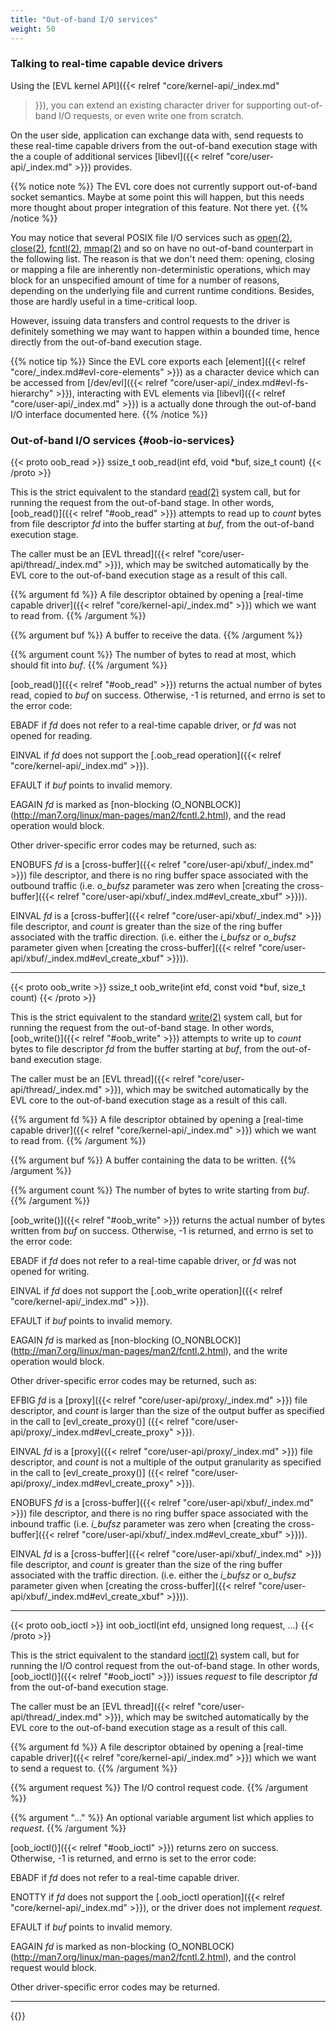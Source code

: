 ```yaml
---
title: "Out-of-band I/O services"
weight: 50
---
```


### Talking to real-time capable device drivers

Using the [EVL kernel API]({{< relref "core/kernel-api/_index.md"
>}}), you can extend an existing character driver for supporting
out-of-band I/O requests, or even write one from scratch.

On the user side, application can exchange data with, send requests to
these real-time capable drivers from the out-of-band execution stage
with the a couple of additional services [libevl]({{< relref
"core/user-api/_index.md" >}}) provides.

{{% notice note %}}
The EVL core does not currently support out-of-band socket
semantics. Maybe at some point this will happen, but this needs more
thought about proper integration of this feature. Not there yet.
{{% /notice %}}

You may notice that several POSIX file I/O services such as
[open(2)](http://man7.org/linux/man-pages/man2/open.2.html),
[close(2)](http://man7.org/linux/man-pages/man2/close.2.html),
[fcntl(2)](http://man7.org/linux/man-pages/man2/fcntl.2.html),
[mmap(2)](http://man7.org/linux/man-pages/man2/mmap.2.html) and so on
have no out-of-band counterpart in the following list. The reason is
that we don't need them: opening, closing or mapping a file are
inherently non-deterministic operations, which may block for an
unspecified amount of time for a number of reasons, depending on the
underlying file and current runtime conditions. Besides, those are
hardly useful in a time-critical loop.

However, issuing data transfers and control requests to the driver is
definitely something we may want to happen within a bounded time,
hence directly from the out-of-band execution stage.

{{% notice tip %}}
Since the EVL core exports each [element]({{< relref
"core/_index.md#evl-core-elements" >}}) as a character device which
can be accessed from [/dev/evl]({{< relref
"core/user-api/_index.md#evl-fs-hierarchy" >}}),
interacting with EVL elements via
[libevl]({{< relref "core/user-api/_index.md" >}}) is a actually done
through the out-of-band I/O interface documented here.
{{% /notice %}}

### Out-of-band I/O services {#oob-io-services}

{{< proto oob_read >}}
ssize_t oob_read(int efd, void *buf, size_t count)
{{< /proto >}}

This is the strict equivalent to the standard
[read(2)](http://man7.org/linux/man-pages/man2/read.2.html) system
call, but for running the request from the out-of-band stage. In other
words, [oob_read()]({{< relref "#oob_read" >}}) attempts to read up to _count_ bytes from file
descriptor _fd_ into the buffer starting at _buf_, from the
out-of-band execution stage.

The caller must be an [EVL thread]({{< relref
"core/user-api/thread/_index.md" >}}), which may be switched
automatically by the EVL core to the out-of-band execution stage as a
result of this call.

{{% argument fd %}}
A file descriptor obtained by opening a [real-time
capable driver]({{< relref "core/kernel-api/_index.md" >}}) which we
want to read from.
{{% /argument %}}

{{% argument buf %}}
A buffer to receive the data.
{{% /argument %}}

{{% argument count %}}
The number of bytes to read at most, which should fit into _buf_.
{{% /argument %}}

[oob_read()]({{< relref "#oob_read" >}}) returns the actual number of
bytes read, copied to _buf_ on success. Otherwise, -1 is returned, and
errno is set to the error code:

EBADF	if _fd_ does not refer to a real-time capable driver, or _fd_
	was not opened for reading.

EINVAL  if _fd_ does not support the [.oob_read operation]({{< relref
	"core/kernel-api/_index.md" >}}).

EFAULT	if _buf_ points to invalid memory.

EAGAIN	_fd_ is marked as [non-blocking (O_NONBLOCK)]
	(http://man7.org/linux/man-pages/man2/fcntl.2.html), and the read
	operation would block.

Other driver-specific error codes may be returned, such as:

ENOBUFS _fd_ is a [cross-buffer]({{< relref
	"core/user-api/xbuf/_index.md" >}}) file descriptor, and there
	is no ring buffer space associated with the outbound traffic
	(i.e. _o\_bufsz_ parameter was zero when [creating the
	cross-buffer]({{< relref
	"core/user-api/xbuf/_index.md#evl_create_xbuf" >}})).

EINVAL  _fd_ is a [cross-buffer]({{< relref
	"core/user-api/xbuf/_index.md" >}}) file descriptor, and
	_count_ is greater than the size of the ring buffer associated
	with the traffic direction. (i.e. either the _i\_bufsz_ or
	_o\_bufsz_ parameter given when [creating the
	cross-buffer]({{< relref
	"core/user-api/xbuf/_index.md#evl_create_xbuf" >}})).

---

{{< proto oob_write >}}
ssize_t oob_write(int efd, const void *buf, size_t count)
{{< /proto >}}

This is the strict equivalent to the standard
[write(2)](http://man7.org/linux/man-pages/man2/write.2.html) system
call, but for running the request from the out-of-band stage. In other
words, [oob_write()]({{< relref "#oob_write" >}}) attempts to write up to _count_ bytes to file
descriptor _fd_ from the buffer starting at _buf_, from the
out-of-band execution stage.

The caller must be an [EVL thread]({{< relref
"core/user-api/thread/_index.md" >}}), which may be switched
automatically by the EVL core to the out-of-band execution stage as a
result of this call.

{{% argument fd %}}
A file descriptor obtained by opening a [real-time
capable driver]({{< relref "core/kernel-api/_index.md" >}}) which we
want to read from.
{{% /argument %}}

{{% argument buf %}}
A buffer containing the data to be written.
{{% /argument %}}

{{% argument count %}}
The number of bytes to write starting from _buf_.
{{% /argument %}}

[oob_write()]({{< relref "#oob_write" >}}) returns the actual number
of bytes written from _buf_ on success. Otherwise, -1 is returned, and
errno is set to the error code:

EBADF	if _fd_ does not refer to a real-time capable driver, or _fd_ was
	not opened for writing.

EINVAL  if _fd_ does not support the [.oob_write operation]({{< relref
	"core/kernel-api/_index.md" >}}).

EFAULT	if _buf_ points to invalid memory.

EAGAIN	_fd_ is marked as [non-blocking (O_NONBLOCK)]
	(http://man7.org/linux/man-pages/man2/fcntl.2.html), and the
	write operation would block.

Other driver-specific error codes may be returned, such as:

EFBIG	_fd_ is a [proxy]({{< relref "core/user-api/proxy/_index.md"
	>}}) file descriptor, and _count_ is larger than the size of the
	output buffer as specified in the call to [evl_create_proxy()]
	({{< relref "core/user-api/proxy/_index.md#evl_create_proxy" >}}).

EINVAL	_fd_ is a [proxy]({{< relref "core/user-api/proxy/_index.md"
	>}}) file descriptor, and _count_ is not a multiple of the
	output granularity as specified in the call to [evl_create_proxy()]
	({{< relref "core/user-api/proxy/_index.md#evl_create_proxy" >}}).

ENOBUFS _fd_ is a [cross-buffer]({{< relref
	"core/user-api/xbuf/_index.md" >}}) file descriptor, and there is no
	ring buffer space associated with the inbound traffic (i.e. _i\_bufsz_
	parameter was zero when [creating the cross-buffer]({{< relref
	"core/user-api/xbuf/_index.md#evl_create_xbuf" >}})).

EINVAL  _fd_ is a [cross-buffer]({{< relref
	"core/user-api/xbuf/_index.md" >}}) file descriptor, and
	_count_ is greater than the size of the ring buffer associated
	with the traffic direction. (i.e. either the _i\_bufsz_ or
	_o\_bufsz_ parameter given when [creating the
	cross-buffer]({{< relref
	"core/user-api/xbuf/_index.md#evl_create_xbuf" >}})).

---

{{< proto oob_ioctl >}}
int oob_ioctl(int efd, unsigned long request, ...)
{{< /proto >}}

This is the strict equivalent to the standard
[ioctl(2)](http://man7.org/linux/man-pages/man2/ioctl.2.html) system
call, but for running the I/O control request from the out-of-band
stage. In other words, [oob_ioctl()]({{< relref "#oob_ioctl" >}}) issues _request_ to file
descriptor _fd_ from the out-of-band execution stage.

The caller must be an [EVL thread]({{< relref
"core/user-api/thread/_index.md" >}}), which may be switched
automatically by the EVL core to the out-of-band execution stage as a
result of this call.

{{% argument fd %}}
A file descriptor obtained by opening a [real-time
capable driver]({{< relref "core/kernel-api/_index.md" >}}) which we
want to send a request to.
{{% /argument %}}

{{% argument request %}}
The I/O control request code.
{{% /argument %}}

{{% argument "..." %}}
An optional variable argument list which applies to _request_.
{{% /argument %}}

[oob_ioctl()]({{< relref "#oob_ioctl" >}}) returns zero on
success. Otherwise, -1 is returned, and errno is set to the error
code:

EBADF	if _fd_ does not refer to a real-time capable driver.

ENOTTY  if _fd_ does not support the [.oob_ioctl operation]({{< relref
	"core/kernel-api/_index.md" >}}), or the driver does not
	implement _request_.

EFAULT	if _buf_ points to invalid memory.

EAGAIN  _fd_ is marked as non-blocking (O_NONBLOCK)
	(http://man7.org/linux/man-pages/man2/fcntl.2.html), and the control
	request would block.

Other driver-specific error codes may be returned.

---

{{<lastmodified>}}
